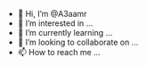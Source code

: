 - 👋 Hi, I’m @A3aamr
- 👀 I’m interested in ...
- 🌱 I’m currently learning ...
- 💞️ I’m looking to collaborate on ...
- 📫 How to reach me ...

<!---
A3aamr/A3aamr is a ✨ special ✨ repository because its `README.md` (this file) appears on your GitHub profile.
You can click the Preview link to take a look at your changes.
--->
